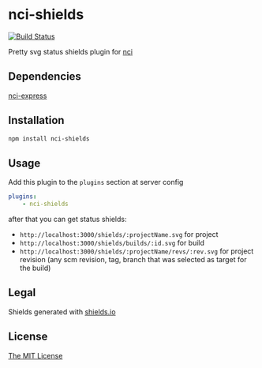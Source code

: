 # nci-shields
[![Build Status](https://travis-ci.org/fleg/nci-shields.svg?branch=master)](https://travis-ci.org/fleg/nci-shields)

Pretty svg status shields plugin for [nci](https://github.com/node-ci/nci)

## Dependencies

[nci-express](https://github.com/fleg/nci-express)

## Installation

```sh
npm install nci-shields
```

## Usage

Add this plugin to the `plugins` section at server config
```yml
plugins:
    - nci-shields
```
after that you can get status shields:

* `http://localhost:3000/shields/:projectName.svg` for project
* `http://localhost:3000/shields/builds/:id.svg` for build
* `http://localhost:3000/shields/:projectName/revs/:rev.svg` for project revision
(any scm revision, tag, branch that was selected as target for the build)

## Legal

Shields generated with [shields.io](http://shields.io/)

## License

[The MIT License](https://raw.githubusercontent.com/fleg/nci-shields/master/LICENSE)
